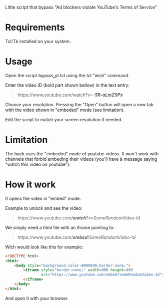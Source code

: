 Little script that bypass "Ad blockers violate YouTube's Terms of Service"

# Requirements

Tcl/Tk installed on your system. 

# Usage

Open the script bypass_yt.tcl using the tcl "wish" command. 

Enter the video ID (bold part shown bellow) in the text entry:

> https://<span></span>www<span>.youtube.com/watch?v=***-5R-aLmZ9Ps***

Choose your resolution. Pressing the "Open" button will open a 
new tab with the video shown in "embeded" mode (see limitation).

Edit the script to match your screen resolution if needed.

# Limitation

The hack uses the "embeded" mode of youtube videos. It won't work with
channels that forbid embeding their videos (you'll have à message 
saying "watch this video on youtube").

# How it work

It opens the video in  "embed" mode.

Example to unlock and see the video:

> https://<span>www</span>.youtube.com/***watch***?v=*SomeRandomVideo-Id*

We simply need a html file with an iframe pointing to:
> https://<span>www</span>.youtube.com/***embed***/*SomeRandomVideo-Id*

Wich would look like this for example:
```html
<!DOCTYPE html>
<html>
    <body style="background-color:#000000;border:none;">
        <iframe style="border:none;" width=800 height=400
                src="https://www.youtube.com/embed/SomeRandomVideo-Id">
        </iframe>
    </body>
</html>
```
And open it with your browser.
